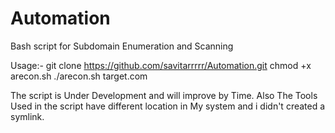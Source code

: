 # Automation
Bash script for Subdomain Enumeration and Scanning 


Usage:-
git clone https://github.com/savitarrrrr/Automation.git
chmod +x arecon.sh
./arecon.sh target.com

The script is Under Development and will improve by Time.
Also The Tools Used in the script have different location in My system and i didn't created a symlink.
